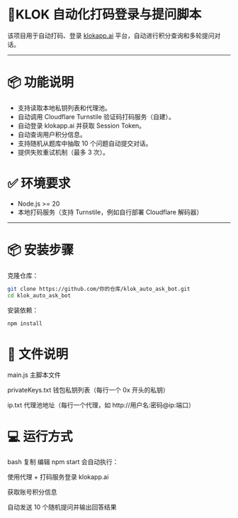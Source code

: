 # 🤖KLOK 自动化打码登录与提问脚本

该项目用于自动打码、登录 [klokapp.ai](https://klokapp.ai) 平台，自动进行积分查询和多轮提问对话。

---

# 📦 功能说明

- 支持读取本地私钥列表和代理池。
- 自动调用 Cloudflare Turnstile 验证码打码服务（自建）。
- 自动登录 klokapp.ai 并获取 Session Token。
- 自动查询用户积分信息。
- 支持随机从题库中抽取 10 个问题自动提交对话。
- 提供失败重试机制（最多 3 次）。


# ✅ 环境要求  
- Node.js >= 20  
- 本地打码服务（支持 Turnstile，例如自行部署 Cloudflare 解码器）

---

# 📦 安装步骤

克隆仓库：

```bash
git clone https://github.com/你的仓库/klok_auto_ask_bot.git
cd klok_auto_ask_bot
```

安装依赖：

```bash
npm install
```

# 📂 文件说明

main.js 主脚本文件

privateKeys.txt 钱包私钥列表（每行一个 0x 开头的私钥）

ip.txt 代理池地址（每行一个代理，如 http://用户名:密码@ip:端口）


# 💻 运行方式

bash
复制
编辑
npm start
会自动执行：

使用代理 + 打码服务登录 klokapp.ai

获取账号积分信息

自动发送 10 个随机提问并输出回答结果
